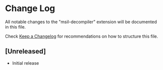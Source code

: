 # Change Log
All notable changes to the "msil-decompiler" extension will be documented in this file.

Check [Keep a Changelog](http://keepachangelog.com/) for recommendations on how to structure this file.

## [Unreleased]
- Initial release